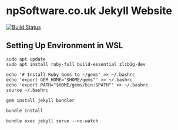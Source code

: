 # npSoftware.co.uk Jekyll Website

[![Build Status](https://travis-ci.org/devoctomy/npsoftware.co.uk.svg)](https://travis-ci.org/devoctomy/npsoftware.co.uk)

## Setting Up Environment in WSL

```
sudo apt update
sudo apt install ruby-full build-essential zlib1g-dev
```

```
echo '# Install Ruby Gems to ~/gems' >> ~/.bashrc
echo 'export GEM_HOME="$HOME/gems"' >> ~/.bashrc
echo 'export PATH="$HOME/gems/bin:$PATH"' >> ~/.bashrc
source ~/.bashrc
```

```
gem install jekyll bundler
```

```
bundle install
```

```
bundle exec jekyll serve --no-watch
```
